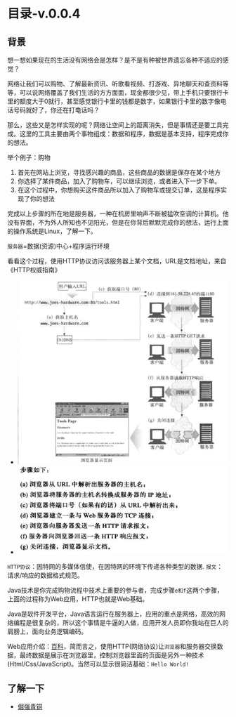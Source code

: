 #   目录-v.0.0.4

##  背景

想一想如果现在的生活没有网络会是怎样？是不是有种被世界遗忘各种不适应的感觉？

网络让我们可以购物、了解最新资讯、听歌看视频、打游戏、异地聊天和查资料等等，可以说网络覆盖了我们生活的方方面面，现金都很少见，带上手机只要银行卡里的额度大于0就行，甚至感觉银行卡里的钱都是数字，如果银行卡里的数字像电话号码就好了，你还在打电话吗？

那么，这些又是怎样实现的呢？网络让空间上的距离消失，但是事情还是要工具完成。这里的工具主要由两个事物组成：数据和程序，数据是基本支持，程序完成你的想法。

举个例子：购物

1.  首先在网站上浏览，寻找感兴趣的商品，这些商品的数据是保存在某个地方
2.  你选择了某件商品，加入了购物车，可以继续浏览，或者进入下一步下单。
3.  在这个过程中，你想购买这件商品所以加入了购物车或提交订单，这是程序实现了你的想法

完成以上步骤的所在地是服务器，一种在机房里响声不断被猛吹空调的计算机。他没有界面，不为外人所知也不见阳光，但是在你背后默默完成你的想法，运行上面的操作系统是Linux，了解一下。

`服务器`=数据(资源)中心+程序运行环境

看看这个过程，使用HTTP协议访问该服务器上某个文档，URL是文档地址，来自《HTTP权威指南》

-   ![HTTP1817.png](image/HTTP1817.png)
-   ![HTTP4931.png](image/HTTP4931.png)

`HTTP协议`：因特网的多媒体信使，在因特网的环境下传递各种类型的数据.
`报文`：请求/响应的数据格式规范。

Java技术是你完成购物流程中技术上重要的参与者，完成步骤`e和f`这两个步骤，上面的过程称为Web应用，HTTP也就是Web基础。

Java是软件开发平台，Java语言运行在服务器上，应用的重点是网络，高效的网络编程是很复杂的，所以这个事情是牛逼的人做，应用开发人员即你我站在巨人的肩膀上，面向业务逻辑编码。

Web应用介绍：[百科](https://baike.baidu.com/item/web/150564)，简而言之，使用HTTP(网络协议)让`浏览器`和服务器交换数据，最终数据是展示在浏览器里，控制浏览器里面的页面是另外一种技术(Html/Css/JavaScript)。当然可以显示很简洁基础：`Hello World!`

##  了解一下
-   [倔强青铜](bronze.md)
